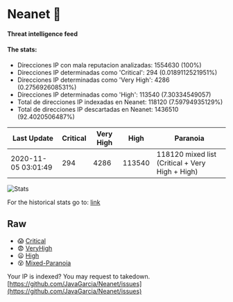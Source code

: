# Neanet :hocho:
#### Threat intelligence feed
#### The stats:

- Direcciones IP con mala reputacion analizadas: 1554630 (100%)
- Direcciones IP determinadas como 'Critical':  294 (0.0189112521951%)
- Direcciones IP determinadas como 'Very High':  4286 (0.275692608531%)
- Direcciones IP determinadas como 'High':  113540 (7.30334549057)
- Total de direcciones IP indexadas en Neanet:  118120 (7.59794935129%)
- Total de direcciones IP descartadas en Neanet:  1436510 (92.4020506487%)

| Last Update | Critical | Very High | High | Paranoia |
| --- | --- | --- | --- | --- |
| 2020-11-05 03:01:49 | 294 | 4286 | 113540 | 118120 mixed list (Critical + Very High + High)|

![Stats](https://docs.google.com/spreadsheets/d/e/2PACX-1vSnaNMIXVabIpDJjufMlzH7poXnshF3mgd8Is1g9ytUEzVsP5my4Trn8f-xkoLLQ38xpL3HtmUexLo6/pubchart?oid=501124687&format=image)

For the historical stats go to: [link](/stats.csv)
## Raw
- :scream: [Critical](https://raw.githubusercontent.com/JavaGarcia/Neanet/master/blacklists/neanet_critical.txt)
- :fearful: [VeryHigh](https://raw.githubusercontent.com/JavaGarcia/Neanet/master/blacklists/neanet_veryHigh.txtt)
- :frowning: [High](https://raw.githubusercontent.com/JavaGarcia/Neanet/master/blacklists/neanet_high.txt)
- :dizzy_face: [Mixed-Paranoia](https://raw.githubusercontent.com/JavaGarcia/Neanet/master/blacklists/neanet_all.txt)


Your IP is indexed? You may request to takedown. [https://github.com/JavaGarcia/Neanet/issues](https://github.com/JavaGarcia/Neanet/issues)






















































































































































































































































































































































































































































































































































































































































































































































































































































































































































































































































































































































































































































































































































































































































































































































































































































































































































































































































































































































































